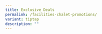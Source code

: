 ```yaml
---
title: Exclusive Deals
permalink: /facilities-chalet-promotions/
variant: tiptap
description: ""
---
```

